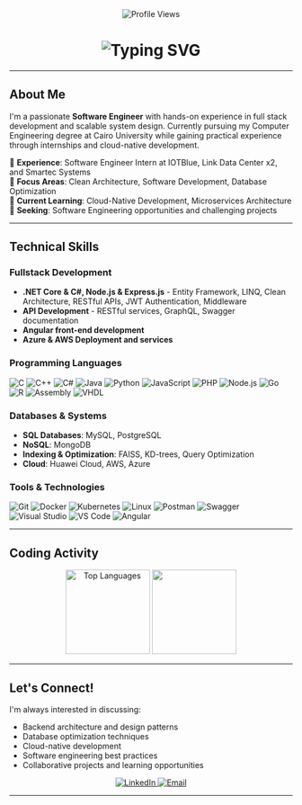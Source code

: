 <div align="center">
  <img src="https://komarev.com/ghpvc/?username=FarouqDiaa&style=for-the-badge&color=blue" alt="Profile Views">
<h1 align="center">
  <img src="https://readme-typing-svg.herokuapp.com?font=Fira+Code&weight=600&size=35&duration=3000&pause=1000&center=true&vCenter=true&width=435&lines=Hi!;I+am+Farouq+Diaa+%F0%9F%91%8B;Undergraduate+SWE" alt="Typing SVG" />
</h1>
</div>

---
## About Me

I'm a passionate **Software Engineer** with hands-on experience in full stack development and scalable system design. Currently pursuing my Computer Engineering degree at Cairo University while gaining practical experience through internships and cloud-native development.

🔹 **Experience**: Software Engineer Intern at IOTBlue, Link Data Center x2, and Smartec Systems  
🔹 **Focus Areas**: Clean Architecture, Software Development, Database Optimization  
🔹 **Current Learning**: Cloud-Native Development, Microservices Architecture  
🔹 **Seeking**: Software Engineering opportunities and challenging projects  

---

## Technical Skills

### **Fullstack Development**
- **.NET Core & C#, Node.js & Express.js** - Entity Framework, LINQ, Clean Architecture, RESTful APIs, JWT Authentication, Middleware
- **API Development** - RESTful services, GraphQL, Swagger documentation
- **Angular front-end development**
- **Azure & AWS Deployment and services**

### **Programming Languages**
<p>
  <img src="https://img.shields.io/badge/C-00599C?style=for-the-badge&logo=c&logoColor=white" alt="C">
  <img src="https://img.shields.io/badge/C%2B%2B-00599C?style=for-the-badge&logo=c%2B%2B&logoColor=white" alt="C++">
  <img src="https://img.shields.io/badge/C%23-239120?style=for-the-badge&logo=c-sharp&logoColor=white" alt="C#">
  <img src="https://img.shields.io/badge/Java-ED8B00?style=for-the-badge&logo=openjdk&logoColor=white" alt="Java">
  <img src="https://img.shields.io/badge/Python-3776AB?style=for-the-badge&logo=python&logoColor=yellow" alt="Python">
  <img src="https://img.shields.io/badge/JavaScript-F7DF1E?style=for-the-badge&logo=javascript&logoColor=black" alt="JavaScript">
  <img src="https://img.shields.io/badge/PHP-777BB4?style=for-the-badge&logo=php&logoColor=white" alt="PHP">
  <img src="https://img.shields.io/badge/Node.js-43853D?style=for-the-badge&logo=node.js&logoColor=white" alt="Node.js">
  <img src="https://img.shields.io/badge/Go-00ADD8?style=for-the-badge&logo=go&logoColor=white" alt="Go">
  <img src="https://img.shields.io/badge/R-276DC3?style=for-the-badge&logo=r&logoColor=white" alt="R">
  <img src="https://img.shields.io/badge/Assembly-654FF0?style=for-the-badge&logo=assemblyscript&logoColor=white" alt="Assembly">
  <img src="https://img.shields.io/badge/VHDL-4B0082?style=for-the-badge&logo=xilinx&logoColor=white" alt="VHDL">
</p>

### **Databases & Systems**
- **SQL Databases**: MySQL, PostgreSQL
- **NoSQL**: MongoDB
- **Indexing & Optimization**: FAISS, KD-trees, Query Optimization
- **Cloud**: Huawei Cloud, AWS, Azure

### **Tools & Technologies**
<p>
  <img src="https://img.shields.io/badge/Git-F05032?style=for-the-badge&logo=git&logoColor=white" alt="Git">
  <img src="https://img.shields.io/badge/Docker-2496ED?style=for-the-badge&logo=docker&logoColor=white" alt="Docker">
  <img src="https://img.shields.io/badge/Kubernetes-326CE5?style=for-the-badge&logo=kubernetes&logoColor=white" alt="Kubernetes">
  <img src="https://img.shields.io/badge/Linux-FCC624?style=for-the-badge&logo=linux&logoColor=black" alt="Linux">
  <img src="https://img.shields.io/badge/Postman-FF6C37?style=for-the-badge&logo=postman&logoColor=white" alt="Postman">
  <img src="https://img.shields.io/badge/Swagger-85EA2D?style=for-the-badge&logo=swagger&logoColor=black" alt="Swagger">
  <img src="https://img.shields.io/badge/Visual_Studio-5C2D91?style=for-the-badge&logo=visual%20studio&logoColor=white" alt="Visual Studio">
  <img src="https://img.shields.io/badge/VS_Code-007ACC?style=for-the-badge&logo=visual%20studio%20code&logoColor=white" alt="VS Code">
<img src="https://img.shields.io/badge/Angular-DD0031?style=for-the-badge&logo=angular&logoColor=white" alt="Angular">
</p>

---

## Coding Activity

<div align="center">
  <img src="https://github-readme-stats.vercel.app/api/top-langs?username=FarouqDiaa&locale=en&hide_title=false&layout=compact&card_width=400&langs_count=6&theme=dracula&hide_border=false" height="150" alt="Top Languages" />
  <img src="https://github-readme-streak-stats.herokuapp.com/?user=farouqdiaa&theme=dracula&layout=compact&card_width=600" height="150" />
</div>

---

## Let's Connect!

I'm always interested in discussing:
- Backend architecture and design patterns
- Database optimization techniques
- Cloud-native development
- Software engineering best practices
- Collaborative projects and learning opportunities

<div align="center">
  <a href="https://www.linkedin.com/in/farouq-diaa-eldin-9b8063251">
    <img src="https://img.shields.io/badge/LinkedIn-Connect-blue?style=for-the-badge&logo=linkedin" alt="LinkedIn">
  </a>
  <a href="mailto:farouqdiaaeldin@gmail.com">
    <img src="https://img.shields.io/badge/Email-Contact-red?style=for-the-badge&logo=gmail&logoColor=white" alt="Email">
  </a>
</div>

---


